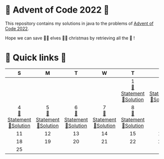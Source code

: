 # 🎅 Advent of Code 2022 🤶

This repository contains my solutions in java to the problems of [Advent of Code 2022](https://adventofcode.com/2022).

Hope we can save 🧝‍♀️ elves 🧝‍♂️ christmas by retrieving all the 🔑 !

# 🎄 Quick links 🎄

| S 	                    | M 	                    | T 	                    | W 	                    | T 	                    | F 	                    | S 	                    |
|:-:	                    |:-:	                    |:-:	                    |:-:	                    |:-:	                    |:-:	                    |:-:	                    |
|||||1<br/>[📜Statement](https://adventofcode.com/2022/day/1)<br/>[🚀Solution](java/src/main/java/fr/rk/aoc/challenge/Day1.java)|2<br/>[📜Statement](https://adventofcode.com/2022/day/2)<br/>[🚀Solution](java/src/main/java/fr/rk/aoc/challenge/Day2.java)|3<br/>[📜Statement](https://adventofcode.com/2022/day/3)<br/>[🚀Solution](java/src/main/java/fr/rk/aoc/challenge/Day3.java)
|4<br/>[📜Statement](https://adventofcode.com/2022/day/4)<br/>[🚀Solution](java/src/main/java/fr/rk/aoc/challenge/Day4.java)|5<br/>[📜Statement](https://adventofcode.com/2022/day/5)<br/>[🚀Solution](java/src/main/java/fr/rk/aoc/challenge/Day5.java)|6<br/>[📜Statement](https://adventofcode.com/2022/day/6)<br/>[🚀Solution](java/src/main/java/fr/rk/aoc/challenge/Day6.java)|7<br/>[📜Statement](https://adventofcode.com/2022/day/7)<br/>[🚀Solution](java/src/main/java/fr/rk/aoc/challenge/Day7.java)|8<br/>[📜Statement](https://adventofcode.com/2022/day/8)<br/>[🚀Solution](java/src/main/java/fr/rk/aoc/challenge/Day8.java)|9|10
|11|12|13|14|15|16|17
|18|19|20|21|22|23|24
|25||||||